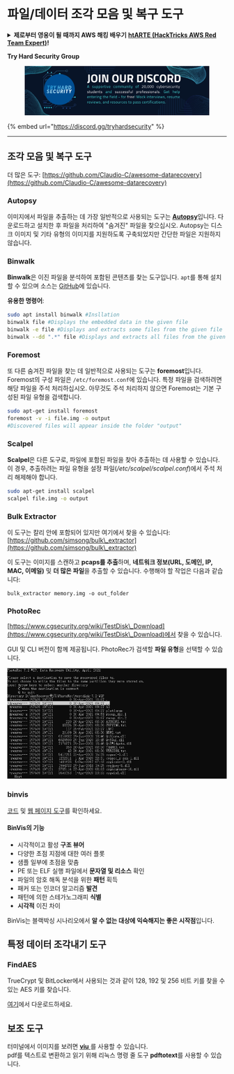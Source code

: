 # 파일/데이터 조각 모음 및 복구 도구

<details>

<summary><strong>제로부터 영웅이 될 때까지 AWS 해킹 배우기</strong> <a href="https://training.hacktricks.xyz/courses/arte"><strong>htARTE (HackTricks AWS Red Team Expert)</strong></a><strong>!</strong></summary>

HackTricks를 지원하는 다른 방법:

* **회사가 HackTricks에 광고되길 원하거나** **PDF 형식의 HackTricks를 다운로드**하려면 [**구독 요금제**](https://github.com/sponsors/carlospolop)를 확인하세요!
* [**공식 PEASS & HackTricks 굿즈**](https://peass.creator-spring.com)를 구매하세요
* [**The PEASS Family**](https://opensea.io/collection/the-peass-family)를 발견하세요, 당사의 독점 [**NFTs**](https://opensea.io/collection/the-peass-family) 컬렉션
* **💬 [**디스코드 그룹**](https://discord.gg/hRep4RUj7f)에 가입하거나 [**텔레그램 그룹**](https://t.me/peass)에 가입하거나 **트위터** 🐦 [**@hacktricks\_live**](https://twitter.com/hacktricks\_live)**를 팔로우**하세요.
* **해킹 요령을 공유하려면 PR을 제출하여** [**HackTricks**](https://github.com/carlospolop/hacktricks) 및 [**HackTricks Cloud**](https://github.com/carlospolop/hacktricks-cloud) github 저장소를 확인하세요.

</details>

**Try Hard Security Group**

<figure><img src="../../../.gitbook/assets/telegram-cloud-document-1-5159108904864449420.jpg" alt=""><figcaption></figcaption></figure>

{% embed url="https://discord.gg/tryhardsecurity" %}

***

## 조각 모음 및 복구 도구

더 많은 도구: [https://github.com/Claudio-C/awesome-datarecovery](https://github.com/Claudio-C/awesome-datarecovery)

### Autopsy

이미지에서 파일을 추출하는 데 가장 일반적으로 사용되는 도구는 [**Autopsy**](https://www.autopsy.com/download/)입니다. 다운로드하고 설치한 후 파일을 처리하여 "숨겨진" 파일을 찾으십시오. Autopsy는 디스크 이미지 및 기타 유형의 이미지를 지원하도록 구축되었지만 간단한 파일은 지원하지 않습니다.

### Binwalk <a href="#binwalk" id="binwalk"></a>

**Binwalk**은 이진 파일을 분석하여 포함된 콘텐츠를 찾는 도구입니다. `apt`를 통해 설치할 수 있으며 소스는 [GitHub](https://github.com/ReFirmLabs/binwalk)에 있습니다.

**유용한 명령어**:
```bash
sudo apt install binwalk #Insllation
binwalk file #Displays the embedded data in the given file
binwalk -e file #Displays and extracts some files from the given file
binwalk --dd ".*" file #Displays and extracts all files from the given file
```
### Foremost

또 다른 숨겨진 파일을 찾는 데 일반적으로 사용되는 도구는 **foremost**입니다. Foremost의 구성 파일은 `/etc/foremost.conf`에 있습니다. 특정 파일을 검색하려면 해당 파일을 주석 처리하십시오. 아무것도 주석 처리하지 않으면 Foremost는 기본 구성된 파일 유형을 검색합니다.
```bash
sudo apt-get install foremost
foremost -v -i file.img -o output
#Discovered files will appear inside the folder "output"
```
### **Scalpel**

**Scalpel**은 다른 도구로, 파일에 포함된 파일을 찾아 추출하는 데 사용할 수 있습니다. 이 경우, 추출하려는 파일 유형을 설정 파일(_/etc/scalpel/scalpel.conf_)에서 주석 처리 해제해야 합니다.
```bash
sudo apt-get install scalpel
scalpel file.img -o output
```
### Bulk Extractor

이 도구는 칼리 안에 포함되어 있지만 여기에서 찾을 수 있습니다: [https://github.com/simsong/bulk\_extractor](https://github.com/simsong/bulk\_extractor)

이 도구는 이미지를 스캔하고 **pcaps를 추출**하며, **네트워크 정보(URL, 도메인, IP, MAC, 이메일)** 및 **더 많은 파일**을 추출할 수 있습니다. 수행해야 할 작업은 다음과 같습니다:
```
bulk_extractor memory.img -o out_folder
```
### PhotoRec

[https://www.cgsecurity.org/wiki/TestDisk\_Download](https://www.cgsecurity.org/wiki/TestDisk\_Download)에서 찾을 수 있습니다.

GUI 및 CLI 버전이 함께 제공됩니다. PhotoRec가 검색할 **파일 유형**을 선택할 수 있습니다.

![](<../../../.gitbook/assets/image (242).png>)

### binvis

[코드](https://code.google.com/archive/p/binvis/) 및 [웹 페이지 도구](https://binvis.io/#/)를 확인하세요.

#### BinVis의 기능

* 시각적이고 활성 **구조 뷰어**
* 다양한 초점 지점에 대한 여러 플롯
* 샘플 일부에 초점을 맞춤
* PE 또는 ELF 실행 파일에서 **문자열 및 리소스** 확인
* 파일의 암호 해독 분석을 위한 **패턴** 획득
* 패커 또는 인코더 알고리즘 **발견**
* 패턴에 의한 스테가노그래피 **식별**
* **시각적** 이진 차이

BinVis는 블랙박싱 시나리오에서 **알 수 없는 대상에 익숙해지는 좋은 시작점**입니다.

## 특정 데이터 조각내기 도구

### FindAES

TrueCrypt 및 BitLocker에서 사용되는 것과 같이 128, 192 및 256 비트 키를 찾을 수 있는 AES 키를 찾습니다.

[여기](https://sourceforge.net/projects/findaes/)에서 다운로드하세요.

## 보조 도구

터미널에서 이미지를 보려면 [**viu** ](https://github.com/atanunq/viu)를 사용할 수 있습니다.\
pdf를 텍스트로 변환하고 읽기 위해 리눅스 명령 줄 도구 **pdftotext**를 사용할 수 있습니다.
